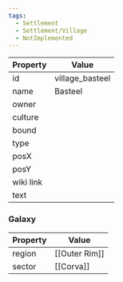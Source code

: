 ```yaml
---
tags:
  - Settlement
  - Settlement/Village
  - NotImplemented
---
```


| Property  | Value           |
| --------- | --------------- |
| id        | village_basteel |
| name      | Basteel         |
| owner     |                 |
| culture   |                 |
| bound     |                 |
| type      |                 |
| posX      |                 |
| posY      |                 |
| wiki link |                 |
| text      |                 |

### Galaxy
| Property | Value         |
| -------- | ------------- |
| region   | [[Outer Rim]] |
| sector   | [[Corva]]     |

